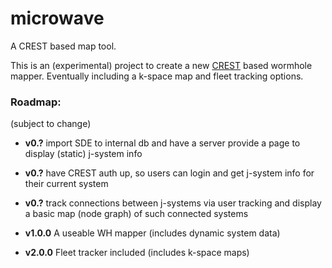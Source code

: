 # microwave
A CREST based map tool.

This is an (experimental) project to create a new [CREST](https://eveonline-third-party-documentation.readthedocs.io/en/latest/) based wormhole mapper. Eventually including a k-space map and fleet tracking options.

### Roadmap:
(subject to change)

* **v0.?** import SDE to internal db and have a server provide a page to display (static) j-system info

* **v0.?** have CREST auth up, so users can login and get j-system info for their current system

* **v0.?** track connections between j-systems via user tracking and display a basic map (node graph) of such connected systems

* **v1.0.0** A useable WH mapper (includes dynamic system data)

* **v2.0.0** Fleet tracker included (includes k-space maps)
